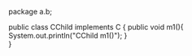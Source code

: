 package a.b;

public class CChild implements C {
    public void m1(){
        System.out.println("CChild m1()");
    }   
} 